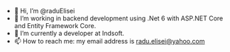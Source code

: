 - 👋 Hi, I’m @raduElisei
- 👀 I’m working in backend development using .Net 6 with ASP.NET Core and Entity Framework Core.
- 🌱 I’m currently a developer at Indsoft.
- 📫 How to reach me: my email address is radu.elisei@yahoo.com

<!---
raduElisei/raduElisei is a ✨ special ✨ repository because its `README.md` (this file) appears on your GitHub profile.
You can click the Preview link to take a look at your changes.
--->
